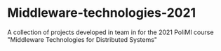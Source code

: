 # Middleware-technologies-2021
A collection of projects developed in team in for the 2021 PoliMI course "Middleware Technologies for Distributed Systems"
